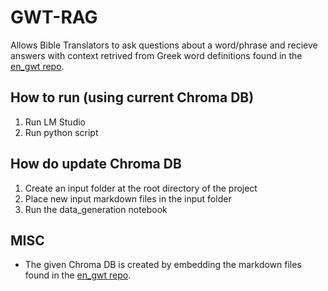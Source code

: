 # GWT-RAG
Allows Bible Translators to ask questions about a word/phrase and recieve answers with context retrived from Greek word definitions found in the [en_gwt repo](https://content.bibletranslationtools.org/WycliffeAssociates/en_gwt). 

## How to run (using current Chroma DB)
1) Run LM Studio 
2) Run python script

## How do update Chroma DB
1) Create an input folder at the root directory of the project
2) Place new input markdown files in the input folder
3) Run the data_generation notebook


## MISC
* The given Chroma DB is created by embedding the markdown files found in the [en_gwt repo](https://content.bibletranslationtools.org/WycliffeAssociates/en_gwt).
